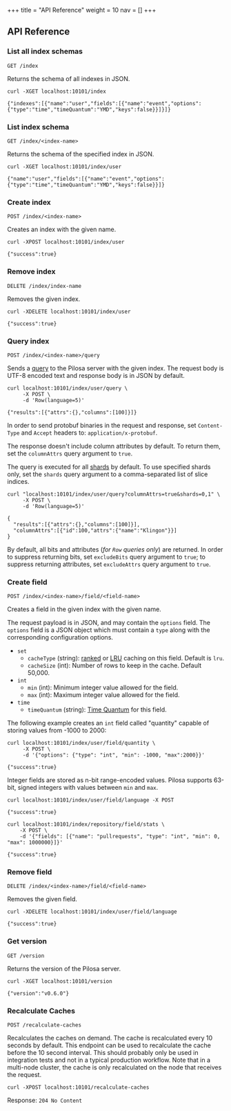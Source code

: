 +++
title = "API Reference"
weight = 10
nav = []
+++


## API Reference

### List all index schemas

`GET /index`

Returns the schema of all indexes in JSON.

``` request
curl -XGET localhost:10101/index
```
``` response
{"indexes":[{"name":"user","fields":[{"name":"event","options":{"type":"time","timeQuantum":"YMD","keys":false}}]}]}
```

### List index schema

`GET /index/<index-name>`

Returns the schema of the specified index in JSON.

``` request
curl -XGET localhost:10101/index/user
```
``` response
{"name":"user","fields":[{"name":"event","options":{"type":"time","timeQuantum":"YMD","keys":false}}]}
```

### Create index

`POST /index/<index-name>`

Creates an index with the given name.

``` request
curl -XPOST localhost:10101/index/user
```
``` response
{"success":true}
```

### Remove index

`DELETE /index/index-name`

Removes the given index.

``` request
curl -XDELETE localhost:10101/index/user
```
``` response
{"success":true}
```

### Query index

`POST /index/<index-name>/query`

Sends a [query](../query-language/) to the Pilosa server with the given index. The request body is UTF-8 encoded text and response body is in JSON by default.

``` request
curl localhost:10101/index/user/query \
     -X POST \
     -d 'Row(language=5)'
```
``` response
{"results":[{"attrs":{},"columns":[100]}]}
```

In order to send protobuf binaries in the request and response, set `Content-Type` and `Accept` headers to: `application/x-protobuf`.

The response doesn't include column attributes by default. To return them, set the `columnAttrs` query argument to `true`.

The query is executed for all [shards](../data-model/#shard) by default. To use specified shards only, set the `shards` query argument to a comma-separated list of slice indices.

``` request
curl "localhost:10101/index/user/query?columnAttrs=true&shards=0,1" \
     -X POST \
     -d 'Row(language=5)'
```
``` response
{
  "results":[{"attrs":{},"columns":[100]}],
  "columnAttrs":[{"id":100,"attrs":{"name":"Klingon"}}]
}
```

By default, all bits and attributes (*for `Row` queries only*) are returned. In order to suppress returning bits, set `excludeBits` query argument to `true`; to suppress returning attributes, set `excludeAttrs` query argument to `true`.

### Create field

`POST /index/<index-name>/field/<field-name>`

Creates a field in the given index with the given name.

The request payload is in JSON, and may contain the `options` field. The `options` field is a JSON object which must contain a `type` along with the corresponding configuration options. 

* `set`
    * `cacheType` (string): [ranked](../data-model/#ranked) or [LRU](../data-model/#lru) caching on this field. Default is `lru`.
    * `cacheSize` (int): Number of rows to keep in the cache. Default 50,000.
* `int`
    * `min` (int): Minimum integer value allowed for the field.
    * `max` (int): Maximum integer value allowed for the field.
* `time`
    * `timeQuantum` (string): [Time Quantum](../data-model/#time-quantum) for this field.

The following example creates an `int` field called "quantity" capable of storing values from -1000 to 2000:

``` request
curl localhost:10101/index/user/field/quantity \
     -X POST \
     -d '{"options": {"type": "int", "min": -1000, "max":2000}}'
```
``` response
{"success":true}
```

Integer fields are stored as n-bit range-encoded values. Pilosa supports 63-bit, signed integers with values between `min` and `max`.

``` request
curl localhost:10101/index/user/field/language -X POST
```
``` response
{"success":true}
```

``` request
curl localhost:10101/index/repository/field/stats \
    -X POST \
    -d '{"fields": [{"name": "pullrequests", "type": "int", "min": 0, "max": 1000000}]}'
```
``` response
{"success":true}
```

### Remove field

`DELETE /index/<index-name>/field/<field-name>`

Removes the given field.

``` request
curl -XDELETE localhost:10101/index/user/field/language
```
``` response
{"success":true}
```

### Get version

`GET /version`

Returns the version of the Pilosa server.

``` request
curl -XGET localhost:10101/version
```
``` response
{"version":"v0.6.0"}
```

### Recalculate Caches

`POST /recalculate-caches`

Recalculates the caches on demand. The cache is recalculated every 10
seconds by default. This endpoint can be used to recalculate the cache
before the 10 second interval. This should probably only be used in
integration tests and not in a typical production workflow. Note that
in a multi-node cluster, the cache is only recalculated on the node
that receives the request.

``` request
curl -XPOST localhost:10101/recalculate-caches
```

Response: `204 No Content`

